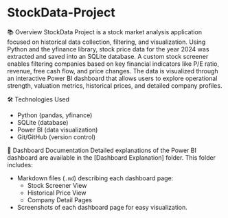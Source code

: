# StockData-Project

📚 Overview
StockData Project is a stock market analysis application focused on historical data collection, filtering, and visualization.
Using Python and the yfinance library, stock price data for the year 2024 was extracted and saved into an SQLite database.
A custom stock screener enables filtering companies based on key financial indicators like P/E ratio, revenue, free cash flow, and price changes.
The data is visualized through an interactive Power BI dashboard that allows users to explore operational strength, valuation metrics, historical prices, and detailed company profiles.

🛠️ Technologies Used
- Python (pandas, yfinance)
- SQLite (database)
- Power BI (data visualization)
- Git/GitHub (version control)

🧾 Dashboard Documentation
Detailed explanations of the Power BI dashboard are available in the [Dashboard Explanation] folder.
This folder includes:
- Markdown files (`.md`) describing each dashboard page:
  - Stock Screener View
  - Historical Price View
  - Company Detail Pages
- Screenshots of each dashboard page for easy visualization.
